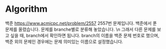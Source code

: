 # Algorithm
백준 https://www.acmicpc.net/problem/2557
2557번 문제입니다.
백준에서 푼 문제를 올렸습니다. 문제를 branche별로 분류해 놓았습니다. \n
그래서 다른 문제를 보고 싶을 때, branch에서 확인하면 됩니다. 
branch의 이름을 백준 문제 번호로 했으며, 백준 외의 문제인 경우에는 문제 의미있는 이름으로 설정했습니다.

